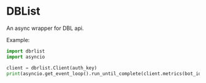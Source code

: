 # DBList

An async wrapper for DBL api.

Example:
```py
import dbrlist
import asyncio

client = dbrlist.Client(auth_key)
print(asyncio.get_event_loop().run_until_complete(client.metrics(bot_id)))
```
